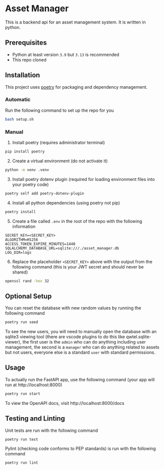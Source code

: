 # Asset Manager
This is a backend api for an asset management system. It is written in python.

## Prerequisites
- Python at least version `3.9` but `3.13` is recommended
- This repo cloned

## Installation
This project uses [poetry](https://python-poetry.org/) for packaging and dependency management.

### Automatic
Run the following command to set up the repo for you
```bash
bash setup.sh
```

### Manual
1. Install poetry (requires administrator terminal)
```bash
pip install poetry
```
2. Create a virtual environment (do not activate it)
```bash
python -m venv .venv
```
3. Install poetry dotenv plugin (required for loading environment files into your poetry code)
```bash
poetry self add poetry-dotenv-plugin
```
4. Install all python dependencies (using poetry not pip)
```bash
poetry install
```
5. Create a file called `.env` in the root of the repo with the following information
```
SECRET_KEY=<SECRET_KEY>
ALGORITHM=HS256
ACCESS_TOKEN_EXPIRE_MINUTES=1440
SQLALCHEMY_DATABASE_URL=sqlite:///./asset_manager.db
LOG_DIR=logs
```
6. Replace the placeholder `<SECRET_KEY>` above with the output from the following command (this is your JWT secret and should never be shared)
```bash
openssl rand -hex 32
```

## Optional Setup
You can reset the database with new random values by running the following command
```bash
poetry run seed
```
To see the new users, you will need to manually open the database with an sqlite3 viewing tool (there are vscode plugins to do this like qwtel.sqlite-viewer), the first user is the `admin` who can do anything including user management, the second is a `manager` who can do anything related to assets but not users, everyone else is a standard `user` with standard permissions.

## Usage
To actually run the FastAPI app, use the following command (your app will run at http://localhost:8000)
```bash
poetry run start
```
To view the OpenAPI docs, visit http://localhost:8000/docs

## Testing and Linting
Unit tests are run with the following command
```bash
poetry run test
```
Pylint (checking code conforms to PEP standards) is run with the following command
```bash
poetry run lint
```
